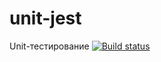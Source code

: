 # unit-jest
Unit-тестирование [![Build status](https://ci.appveyor.com/api/projects/status/a2dlavpf34yslgbt?svg=true)](https://ci.appveyor.com/project/Pavel-A-T/unit-jest)

